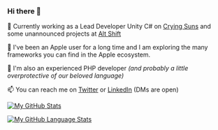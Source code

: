 ### Hi there 👋

<!--
**chsxf/chsxf** is a ✨ _special_ ✨ repository because its `README.md` (this file) appears on your GitHub profile.

Here are some ideas to get you started:

- 🔭 I’m currently working on ...
- 🌱 I’m currently learning ...
- 👯 I’m looking to collaborate on ...
- 🤔 I’m looking for help with ...
- 💬 Ask me about ...
- 📫 How to reach me: ...
- 😄 Pronouns: ...
- ⚡ Fun fact: ...
-->

🔭 Currently working as a Lead Developer Unity C# on [Crying Suns](https://cryingsuns.com) and some unannounced projects at [Alt Shift](https://altshift.fr)

🍏 I've been an Apple user for a long time and I am exploring the many frameworks you can find in the Apple ecosystem.

🐘 I'm also an experienced PHP developer _(and probably a little overprotective of our beloved language)_

📫 You can reach me on [Twitter](https://twitter.com/chsxf) or [LinkedIn](https://www.linkedin.com/in/christophesauveur/) (DMs are open)

[![My GitHub Stats](https://github-readme-stats.vercel.app/api/?username=chsxf&showicons=true&count_private=true)]()

[![My GitHub Language Stats](https://github-readme-stats.vercel.app/api/top-langs/?username=chsxf&layout=compact&exclude_repo=unity-built-in-shaders&langs_count=10)]()
